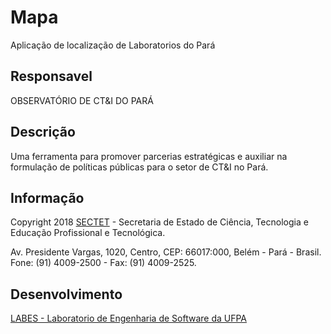 # Mapa

Aplicação de localização de Laboratorios do Pará

## Responsavel

OBSERVATÓRIO DE CT&I DO PARÁ

## Descrição

Uma ferramenta para promover parcerias estratégicas e auxiliar na formulação de políticas públicas para o setor de CT&I no Pará.

## Informação

Copyright 2018 [SECTET](http://observatorio.sectet.pa.gov.br/pt-br) - Secretaria de Estado de Ciência, Tecnologia e Educação Profissional e Tecnológica.

Av. Presidente Vargas, 1020, Centro, CEP: 66017:000, Belém - Pará - Brasil. Fone: (91) 4009-2500 - Fax: (91) 4009-2525.

## Desenvolvimento

[LABES - Laboratorio de Engenharia de Software da UFPA](http://www.labes.ufpa.br/)